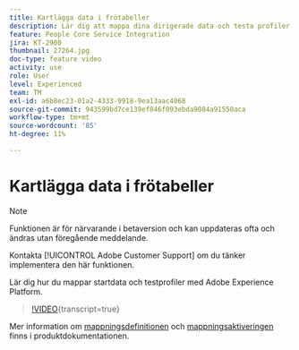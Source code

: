 ```yaml
---
title: Kartlägga data i frötabeller
description: Lär dig att mappa dina dirigerade data och testa profiler med Adobe Experience Platform (AEP)
feature: People Core Service Integration
jira: KT-2900
thumbnail: 27264.jpg
doc-type: feature video
activity: use
role: User
level: Experienced
team: TM
exl-id: a6b8ec23-01a2-4333-9918-9ea13aac4068
source-git-commit: 943599bd7ce139ef846f093ebda9084a91550aca
workflow-type: tm+mt
source-wordcount: '85'
ht-degree: 11%

---
```


# Kartlägga data i frötabeller

>[!NOTE]
>
>Funktionen är för närvarande i betaversion och kan uppdateras ofta och ändras utan föregående meddelande.
>
>Kontakta [!UICONTROL Adobe Customer Support] om du tänker implementera den här funktionen.

Lär dig hur du mappar startdata och testprofiler med Adobe Experience Platform.

>[!VIDEO](https://video.tv.adobe.com/v/27264?learn=on){transcript=true}

Mer information om [mappningsdefinitionen](https://experienceleague.adobe.com/docs/campaign-standard/using/integrating-with-adobe-cloud/adobe-experience-platform/data-connector/aep-mapping-definition.html) och [mappningsaktiveringen](https://experienceleague.adobe.com/docs/campaign-standard/using/integrating-with-adobe-cloud/adobe-experience-platform/data-connector/aep-mapping-activation.html) finns i produktdokumentationen.

